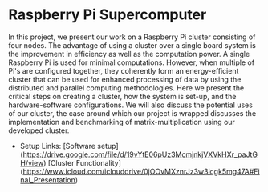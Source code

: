 # Raspberry Pi Supercomputer

In this project, we present our work on a Raspberry Pi cluster consisting of four nodes. The advantage of using a cluster over a single board system is the improvement in efficiency as well as the computation power. A single Raspberry Pi is used for minimal computations. However, when multiple of Pi's are configured together, they coherently form an energy-efficient cluster that can be used for enhanced processing of data by using the distributed and parallel computing methodologies. Here we present the critical steps on creating a cluster, how the system is set-up, and the hardware-software configurations. We will also discuss the potential uses of our cluster, the case around which our project is wrapped discusses the implementation and benchmarking of matrix-multiplication using our developed cluster.

- Setup Links: 
  [Software setup] (https://drive.google.com/file/d/19vYtE06pUz3McmjnkjVXVkHXr_paJtGH/view) 
  [Cluster Functionality] (https://www.icloud.com/iclouddrive/0jOOvMXznrJz3w3icgk5mg47A#Final_Presentation)
